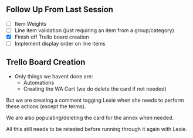 ## Follow Up From Last Session
- [ ] Item Weights
- [ ] Line item validation (just requiring an item from a group/category)
- [x] Finish off Trello board creation
- [ ] Implement display order on line items

## Trello Board Creation
- Only things we havent done are:
  - Automations
  - Creating the WA Cert (we do delete the card if not needed)

But we are creating a comment tagging Lexie when she needs to perform these actions (except the terms).

We are also populating/deleting the card for the annex when needed. 

All this still needs to be retested before running through it again with Lexie.
